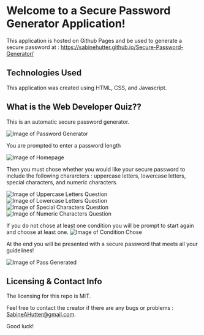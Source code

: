 # Welcome to a Secure Password Generator Application!

This application is hosted on Github Pages and be used to generate a secure password at : https://sabinehutter.github.io/Secure-Password-Generator/

## Technologies Used 

This application was created using HTML, CSS, and Javascript. 

## What is the Web Developer Quiz??

This is an automatic secure password generator. 

![Image of Password Generator](https://sabinehutter.github.io/Secure-Password-Generator/Assets/Password-Generator.png)

You are prompted to enter a password length

![Image of Homepage](https://sabinehutter.github.io/Secure-Password-Generator/Assets/Number-of-Char.png)

Then you must chose whether you would like your secure password to include the following chararcters : uppercase letters, lowercase letters, special characters, and numeric characters. 

![Image of Uppercase Letters Question](https://sabinehutter.github.io/Secure-Password-Generator/Assets/Uppercase-Char.png)
![Image of Lowercase Letters Question](https://sabinehutter.github.io/Secure-Password-Generator/Assets/Lowercase-Char.png)
![Image of Special Characters Question](https://sabinehutter.github.io/Secure-Password-Generator/Assets/Special-Char.png)
![Image of Numeric Characters Question](https://sabinehutter.github.io/Secure-Password-Generator/Assets/Numeric-Char.png)

If you do not chose at least one condition you will be prompt to start again and choose at least one. 
![Image of Condition Chose](https://sabinehutter.github.io/Secure-Password-Generator/Assets/Condition-Not-Mett.png)

At the end you will be presented with a secure password that meets all your guidelines!

![Image of Pass Generated]()


## Licensing & Contact Info
The licensing for this repo is MIT. 

Feel free to contact the creator if there are any bugs or problems : SabineAHutter@gmail.com. 

Good luck!
